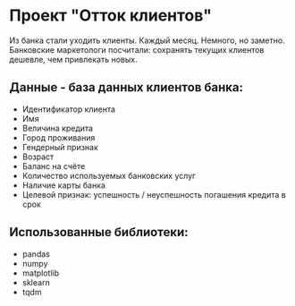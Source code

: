 # Проект "Отток клиентов"

Из банка стали уходить клиенты. Каждый месяц. Немного, но заметно. Банковские маркетологи посчитали: сохранять текущих клиентов дешевле, чем привлекать новых.

## Данные - база данных клиентов банка:
* Идентификатор клиента
* Имя
* Величина кредита
* Город проживания
* Гендерный признак
* Возраст
* Баланс на счёте
* Количество используемых банковских услуг
* Наличие карты банка
* Целевой признак: успешность / неуспешность погашения кредита в срок

## Использованные библиотеки:
* pandas
* numpy
* matplotlib
* sklearn
* tqdm
